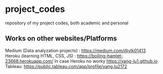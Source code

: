 # project_codes
repository of my project codes, both academic and personal

## Works on other websites/Platforms
Medium (Data analyzation projects) : https://medium.com/@ylk01413
<br />
Heroku (learning HTML, CSS, JS) : https://boiling-hamlet-23668.herokuapp.com/
In case Heroku no worky https://yang-lu1.github.io
<br />
Tableau: https://public.tableau.com/app/profile/yang.lu2172
